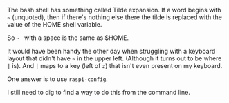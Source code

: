 The bash shell has something called Tilde expansion.  If a word begins with ``~`` (unquoted), then if there's nothing else there the tilde is replaced with the value of the HOME shell variable.

So ``~ `` with a space is the same as $HOME.

It would have been handy the other day when struggling with a keyboard layout that didn't have ``~`` in the upper left.  (Although it turns out to be where ``|`` is).  And ``|`` maps to a key (left of ``z``) that isn't even present on my keyboard.

One answer is to use ``raspi-config``.

I still need to dig to find a way to do this from the command line.